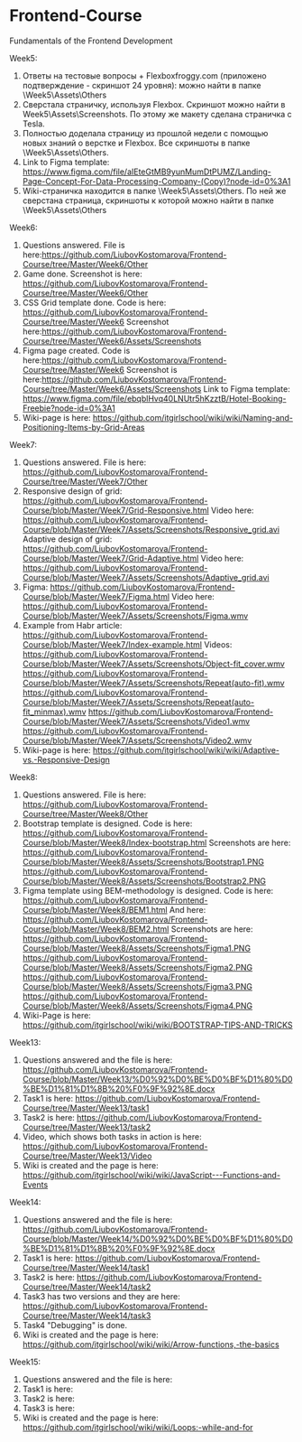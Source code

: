 # Frontend-Course
Fundamentals of the Frontend Development

Week5: 
1) Ответы на тестовые вопросы + Flexboxfroggy.com (приложено подтверждение - скриншот 24 уровня): можно найти в папке \Week5\Assets\Others
2) Сверстала страничку, используя Flexbox. Скриншот можно найти в Week5\Assets\Screenshots. По этому же макету сделана страничка с Tesla.
4) Полностью доделала страницу из прошлой недели с помощью новых знаний о верстке и Flexbox. Все скриншоты в папке \Week5\Assets\Others.
5) Link to Figma template:
https://www.figma.com/file/aIEteGtMB9yunMumDtPUMZ/Landing-Page-Concept-For-Data-Processing-Company-(Copy)?node-id=0%3A1
5) Wiki-страничка находится в папке \Week5\Assets\Others. По ней же сверстана страница, скриншоты к которой можно найти в папке \Week5\Assets\Others

Week6:
1) Questions answered. File is here:https://github.com/LiubovKostomarova/Frontend-Course/tree/Master/Week6/Other
2) Game done. Screenshot is here: https://github.com/LiubovKostomarova/Frontend-Course/tree/Master/Week6/Other
3) CSS Grid template done. Code is here: https://github.com/LiubovKostomarova/Frontend-Course/tree/Master/Week6 
Screenshot here:https://github.com/LiubovKostomarova/Frontend-Course/tree/Master/Week6/Assets/Screenshots
5) Figma page created. Code is here:https://github.com/LiubovKostomarova/Frontend-Course/tree/Master/Week6
 Screenshot is here:https://github.com/LiubovKostomarova/Frontend-Course/tree/Master/Week6/Assets/Screenshots
Link to Figma template:
https://www.figma.com/file/ebqblHvq40LNUtr5hKzztB/Hotel-Booking-Freebie?node-id=0%3A1
6) Wiki-page is here: https://github.com/itgirlschool/wiki/wiki/Naming-and-Positioning-Items-by-Grid-Areas

Week7:
1) Questions answered. File is here: https://github.com/LiubovKostomarova/Frontend-Course/tree/Master/Week7/Other
2) Responsive design of grid: https://github.com/LiubovKostomarova/Frontend-Course/blob/Master/Week7/Grid-Responsive.html 
Video here: https://github.com/LiubovKostomarova/Frontend-Course/blob/Master/Week7/Assets/Screenshots/Responsive_grid.avi
Adaptive design of grid: https://github.com/LiubovKostomarova/Frontend-Course/blob/Master/Week7/Grid-Adaptive.html
Video here: https://github.com/LiubovKostomarova/Frontend-Course/blob/Master/Week7/Assets/Screenshots/Adaptive_grid.avi
3) Figma: https://github.com/LiubovKostomarova/Frontend-Course/blob/Master/Week7/Figma.html
Video here: https://github.com/LiubovKostomarova/Frontend-Course/blob/Master/Week7/Assets/Screenshots/Figma.wmv
4) Example from Habr article: https://github.com/LiubovKostomarova/Frontend-Course/blob/Master/Week7/Index-example.html
Videos: https://github.com/LiubovKostomarova/Frontend-Course/blob/Master/Week7/Assets/Screenshots/Object-fit_cover.wmv
https://github.com/LiubovKostomarova/Frontend-Course/blob/Master/Week7/Assets/Screenshots/Repeat(auto-fit).wmv
https://github.com/LiubovKostomarova/Frontend-Course/blob/Master/Week7/Assets/Screenshots/Repeat(auto-fit_minmax).wmv
https://github.com/LiubovKostomarova/Frontend-Course/blob/Master/Week7/Assets/Screenshots/Video1.wmv
https://github.com/LiubovKostomarova/Frontend-Course/blob/Master/Week7/Assets/Screenshots/Video2.wmv
5) Wiki-page is here: https://github.com/itgirlschool/wiki/wiki/Adaptive-vs.-Responsive-Design

Week8:
1) Questions answered. File is here: https://github.com/LiubovKostomarova/Frontend-Course/tree/Master/Week8/Other
2) Bootstrap template is designed. 
Code is here: 
https://github.com/LiubovKostomarova/Frontend-Course/blob/Master/Week8/Index-bootstrap.html
Screenshots are here: 
https://github.com/LiubovKostomarova/Frontend-Course/blob/Master/Week8/Assets/Screenshots/Bootstrap1.PNG
https://github.com/LiubovKostomarova/Frontend-Course/blob/Master/Week8/Assets/Screenshots/Bootstrap2.PNG
3) Figma template using BEM-methodology is designed. 
Code is here: 
https://github.com/LiubovKostomarova/Frontend-Course/blob/Master/Week8/BEM1.html
And here: 
https://github.com/LiubovKostomarova/Frontend-Course/blob/Master/Week8/BEM2.html
Screenshots are here: 
https://github.com/LiubovKostomarova/Frontend-Course/blob/Master/Week8/Assets/Screenshots/Figma1.PNG
https://github.com/LiubovKostomarova/Frontend-Course/blob/Master/Week8/Assets/Screenshots/Figma2.PNG
https://github.com/LiubovKostomarova/Frontend-Course/blob/Master/Week8/Assets/Screenshots/Figma3.PNG
https://github.com/LiubovKostomarova/Frontend-Course/blob/Master/Week8/Assets/Screenshots/Figma4.PNG
4) Wiki-Page is here: https://github.com/itgirlschool/wiki/wiki/BOOTSTRAP-TIPS-AND-TRICKS

Week13:
1) Questions answered and the file is here: https://github.com/LiubovKostomarova/Frontend-Course/blob/Master/Week13/%D0%92%D0%BE%D0%BF%D1%80%D0%BE%D1%81%D1%8B%20%F0%9F%92%8E.docx
3) Task1 is here: https://github.com/LiubovKostomarova/Frontend-Course/tree/Master/Week13/task1
4) Task2 is here: https://github.com/LiubovKostomarova/Frontend-Course/tree/Master/Week13/task2
5) Video, which shows both tasks in action is here: https://github.com/LiubovKostomarova/Frontend-Course/tree/Master/Week13/Video
6) Wiki is created and the page is here: https://github.com/itgirlschool/wiki/wiki/JavaScript---Functions-and-Events

Week14:
1) Questions answered and the file is here: https://github.com/LiubovKostomarova/Frontend-Course/blob/Master/Week14/%D0%92%D0%BE%D0%BF%D1%80%D0%BE%D1%81%D1%8B%20%F0%9F%92%8E.docx
2) Task1 is here: https://github.com/LiubovKostomarova/Frontend-Course/tree/Master/Week14/task1
3) Task2 is here: https://github.com/LiubovKostomarova/Frontend-Course/tree/Master/Week14/task2
4) Task3 has two versions and they are here: https://github.com/LiubovKostomarova/Frontend-Course/tree/Master/Week14/task3
5) Task4 "Debugging" is done.
6) Wiki is created and the page is here: https://github.com/itgirlschool/wiki/wiki/Arrow-functions,-the-basics

Week15:
1) Questions answered and the file is here:
2) Task1 is here:
3) Task2 is here:
4) Task3 is here:
5) Wiki is created and the page is here: https://github.com/itgirlschool/wiki/wiki/Loops:-while-and-for
